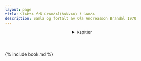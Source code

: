 ```yaml
---
layout: page
title: Slekta frå Brandal(bakken) i Sande
description: Samla og fortalt av Ola Andreasson Brandal 1970
---
```


<header>
<details>
<summary>Kapitler</summary>
</details>
</header>

{% include book.md %}